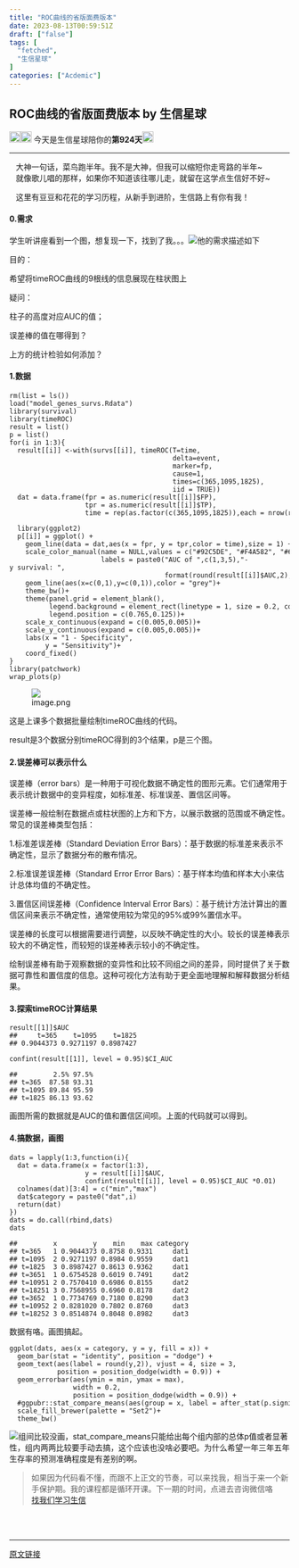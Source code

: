 ```yaml
---
title: "ROC曲线的省版面费版本"
date: 2023-08-13T00:59:51Z
draft: ["false"]
tags: [
  "fetched",
  "生信星球"
]
categories: ["Acdemic"]
---
```

ROC曲线的省版面费版本 by 生信星球
------
<div><section data-mpa-powered-by="yiban.io"><span>‍</span><img data-ratio="1" data-src="https://mmbiz.qpic.cn/mmbiz_png/8oKPbJgbBHrDic8XGmJ0b7oibVJajb0emLBHSvuibGG49ooBgtaAibE3TNJ00iaHviaMtdIKQJfCwtUfuHicDImtSfIxg/640?wx_fmt=png" data-type="png" data-w="64" width="20px" src="https://mmbiz.qpic.cn/mmbiz_png/8oKPbJgbBHrDic8XGmJ0b7oibVJajb0emLBHSvuibGG49ooBgtaAibE3TNJ00iaHviaMtdIKQJfCwtUfuHicDImtSfIxg/640?wx_fmt=png"><img data-ratio="1" data-src="https://mmbiz.qpic.cn/mmbiz_png/8oKPbJgbBHrDic8XGmJ0b7oibVJajb0emLPukRHCbicy4pNKeEv9qd7aWSfsx7roib2od3xPrRPicw3a0kbn0uQ6JmQ/640?wx_fmt=png" data-type="png" data-w="64" width="20px" src="https://mmbiz.qpic.cn/mmbiz_png/8oKPbJgbBHrDic8XGmJ0b7oibVJajb0emLPukRHCbicy4pNKeEv9qd7aWSfsx7roib2od3xPrRPicw3a0kbn0uQ6JmQ/640?wx_fmt=png"><span> 今天是生信星球陪你的<span><strong>第924天</strong></span></span><img data-ratio="1" data-src="https://mmbiz.qpic.cn/mmbiz_png/8oKPbJgbBHrDic8XGmJ0b7oibVJajb0emLBHSvuibGG49ooBgtaAibE3TNJ00iaHviaMtdIKQJfCwtUfuHicDImtSfIxg/640?wx_fmt=png" data-type="png" data-w="64" width="20px" src="https://mmbiz.qpic.cn/mmbiz_png/8oKPbJgbBHrDic8XGmJ0b7oibVJajb0emLBHSvuibGG49ooBgtaAibE3TNJ00iaHviaMtdIKQJfCwtUfuHicDImtSfIxg/640?wx_fmt=png"></section><hr><section><span><span>   </span><span>大神一句话，菜鸟跑半年。我不是大神，但我可以缩短你走弯路的半年~</span></span></section><section><span>   就像歌儿唱的那样，如果你不知道该往哪儿走，就留在这学点生信好不好~</span></section><p><span>   这里有豆豆和花花的学习历程，从新手到进阶，生信路上有你有我！</span></p><section data-tool="mdnice编辑器" data-website="https://www.mdnice.com"><h4 data-tool="mdnice编辑器"><span><span> </span></span><span><span> </span>0.需求</span><span><span> </span></span></h4><p data-tool="mdnice编辑器">学生听讲座看到一个图，想复现一下，找到了我。。。<img data-ratio="0.7691218130311614" data-src="https://mmbiz.qpic.cn/mmbiz_png/8oKPbJgbBHrAOfLovJSfqiajquvsNMrnib0p0svaLt44w8CicIZ2A84FAeCVtEicR54mPKx0E8kKAk0rXTKAicgzdOw/640?wx_fmt=png" data-type="png" data-w="706" src="https://mmbiz.qpic.cn/mmbiz_png/8oKPbJgbBHrAOfLovJSfqiajquvsNMrnib0p0svaLt44w8CicIZ2A84FAeCVtEicR54mPKx0E8kKAk0rXTKAicgzdOw/640?wx_fmt=png">他的需求描述如下</p><p data-tool="mdnice编辑器">目的：</p><p data-tool="mdnice编辑器">希望将timeROC曲线的9根线的信息展现在柱状图上</p><p data-tool="mdnice编辑器">疑问：</p><p data-tool="mdnice编辑器">柱子的高度对应AUC的值；</p><p data-tool="mdnice编辑器">误差棒的值在哪得到？</p><p data-tool="mdnice编辑器">上方的统计检验如何添加？</p><h4 data-tool="mdnice编辑器"><span><span> </span></span><span><span> </span>1.数据</span><span><span> </span></span></h4><pre data-tool="mdnice编辑器"><span></span><code>rm(list = ls())<br>load(<span>"model_genes_survs.Rdata"</span>)<br>library(survival)<br>library(timeROC)<br>result = list()<br>p = list()<br><span>for</span>(i <span>in</span> 1:3){<br>  result[[i]] &lt;-with(survs[[i]], timeROC(T=time,<br>                                         delta=event,<br>                                         marker=fp,<br>                                         cause=1,<br>                                         <span>times</span>=c(365,1095,1825),<br>                                         iid = TRUE))<br>  dat = data.frame(fpr = as.numeric(result[[i]]<span>$FP</span>),<br>                   tpr = as.numeric(result[[i]]<span>$TP</span>),<br>                   time = rep(as.factor(c(365,1095,1825)),each = nrow(result[[i]]<span>$TP</span>)))<br><br>  library(ggplot2)<br>  p[[i]] = ggplot() + <br>    geom_line(data = dat,aes(x = fpr, y = tpr,color = time),size = 1) + <br>    scale_color_manual(name = NULL,values = c(<span>"#92C5DE"</span>, <span>"#F4A582"</span>, <span>"#66C2A5"</span>),<br>                       labels = paste0(<span>"AUC of "</span>,c(1,3,5),<span>"-y survival: "</span>,<br>                                       format(round(result[[i]]<span>$AUC</span>,2),nsmall = 2)))+<br>    geom_line(aes(x=c(0,1),y=c(0,1)),color = <span>"grey"</span>)+<br>    theme_bw()+<br>    theme(panel.grid = element_blank(),<br>          legend.background = element_rect(linetype = 1, size = 0.2, colour = <span>"black"</span>),<br>          legend.position = c(0.765,0.125))+<br>    scale_x_continuous(expand = c(0.005,0.005))+<br>    scale_y_continuous(expand = c(0.005,0.005))+<br>    labs(x = <span>"1 - Specificity"</span>,<br>         y = <span>"Sensitivity"</span>)+<br>    coord_fixed()<br>}<br>library(patchwork)<br>wrap_plots(p)<br></code></pre><figure data-tool="mdnice编辑器"><img data-ratio="0.3333333333333333" data-src="https://mmbiz.qpic.cn/mmbiz_png/8oKPbJgbBHrAOfLovJSfqiajquvsNMrnibicBLFuWqaUd2LGOEiaMafickZ3WeRTGVsI6icmrPRVdjSAJgESgiaAblWIQ/640?wx_fmt=png" data-type="png" data-w="1080" src="https://mmbiz.qpic.cn/mmbiz_png/8oKPbJgbBHrAOfLovJSfqiajquvsNMrnibicBLFuWqaUd2LGOEiaMafickZ3WeRTGVsI6icmrPRVdjSAJgESgiaAblWIQ/640?wx_fmt=png"><figcaption>image.png</figcaption></figure><p data-tool="mdnice编辑器">这是上课多个数据批量绘制timeROC曲线的代码。</p><p data-tool="mdnice编辑器">result是3个数据分别timeROC得到的3个结果，p是三个图。</p><h4 data-tool="mdnice编辑器"><span><span> </span></span><span><span> </span>2.误差棒可以表示什么</span><span><span> </span></span></h4><p data-tool="mdnice编辑器">误差棒（error bars）是一种用于可视化数据不确定性的图形元素。它们通常用于表示统计数据中的变异程度，如标准差、标准误差、置信区间等。</p><p data-tool="mdnice编辑器">误差棒一般绘制在数据点或柱状图的上方和下方，以展示数据的范围或不确定性。常见的误差棒类型包括：</p><p data-tool="mdnice编辑器">1.标准差误差棒（Standard Deviation Error Bars）：基于数据的标准差来表示不确定性，显示了数据分布的散布情况。</p><p data-tool="mdnice编辑器">2.标准误差误差棒（Standard Error Error Bars）：基于样本均值和样本大小来估计总体均值的不确定性。</p><p data-tool="mdnice编辑器">3.置信区间误差棒（Confidence Interval Error Bars）：基于统计方法计算出的置信区间来表示不确定性，通常使用较为常见的95%或99%置信水平。</p><p data-tool="mdnice编辑器">误差棒的长度可以根据需要进行调整，以反映不确定性的大小。较长的误差棒表示较大的不确定性，而较短的误差棒表示较小的不确定性。</p><p data-tool="mdnice编辑器">绘制误差棒有助于观察数据的变异性和比较不同组之间的差异，同时提供了关于数据可靠性和置信度的信息。这种可视化方法有助于更全面地理解和解释数据分析结果。</p><h4 data-tool="mdnice编辑器"><span><span> </span></span><span><span> </span>3.探索timeROC计算结果</span><span><span> </span></span></h4><pre data-tool="mdnice编辑器"><span></span><code>result[[1]]<span>$AUC</span><br><span>##     t=365    t=1095    t=1825 </span><br><span>## 0.9044373 0.9271197 0.8987427</span><br><br>confint(result[[1]], level = 0.95)<span>$CI_AUC</span><br><br><span>##         2.5% 97.5%</span><br><span>## t=365  87.58 93.31</span><br><span>## t=1095 89.84 95.59</span><br><span>## t=1825 86.13 93.62</span><br></code></pre><p data-tool="mdnice编辑器">画图所需的数据就是AUC的值和置信区间呗。上面的代码就可以得到。</p><h4 data-tool="mdnice编辑器"><span><span> </span></span><span><span> </span>4.搞数据，画图</span><span><span> </span></span></h4><pre data-tool="mdnice编辑器"><span></span><code>dats = lapply(1:3,<span>function</span>(i){<br>  dat = data.frame(x = factor(1:3),<br>                   y = result[[i]]<span>$AUC</span>,<br>                   confint(result[[i]], level = 0.95)<span>$CI_AUC</span> *0.01)<br>  colnames(dat)[3:4] = c(<span>"min"</span>,<span>"max"</span>)<br>  dat<span>$category</span> = paste0(<span>"dat"</span>,i)<br>  <span>return</span>(dat)<br>})<br>dats = do.call(rbind,dats)<br>dats<br><br><span>##         x         y    min    max category</span><br><span>## t=365   1 0.9044373 0.8758 0.9331     dat1</span><br><span>## t=1095  2 0.9271197 0.8984 0.9559     dat1</span><br><span>## t=1825  3 0.8987427 0.8613 0.9362     dat1</span><br><span>## t=3651  1 0.6754528 0.6019 0.7491     dat2</span><br><span>## t=10951 2 0.7570410 0.6986 0.8155     dat2</span><br><span>## t=18251 3 0.7568955 0.6960 0.8178     dat2</span><br><span>## t=3652  1 0.7734769 0.7180 0.8290     dat3</span><br><span>## t=10952 2 0.8281020 0.7802 0.8760     dat3</span><br><span>## t=18252 3 0.8514874 0.8048 0.8982     dat3</span><br></code></pre><p data-tool="mdnice编辑器">数据有咯。画图搞起。</p><pre data-tool="mdnice编辑器"><span></span><code>ggplot(dats, aes(x = category, y = y, fill = x)) +<br>  geom_bar(<span>stat</span> = <span>"identity"</span>, position = <span>"dodge"</span>) +<br>  geom_text(aes(label = round(y,2)), vjust = 4, size = 3,<br>            position = position_dodge(width = 0.9)) +<br>  geom_errorbar(aes(ymin = min, ymax = max), <br>                width = 0.2,<br>                position = position_dodge(width = 0.9)) +<br>  <span>#ggpubr::stat_compare_means(aes(group = x, label = after_stat(p.signif)))+</span><br>  scale_fill_brewer(palette = <span>"Set2"</span>)+<br>  theme_bw()<br></code></pre><p data-tool="mdnice编辑器"><img data-ratio="0.7138888888888889" data-src="https://mmbiz.qpic.cn/mmbiz_png/8oKPbJgbBHrAOfLovJSfqiajquvsNMrnibW6MpYwKDlp2xCsEz1wlk0jz19R8cLoco59cZu9Km6YjGhb7FdAe4rg/640?wx_fmt=png" data-type="png" data-w="1080" src="https://mmbiz.qpic.cn/mmbiz_png/8oKPbJgbBHrAOfLovJSfqiajquvsNMrnibW6MpYwKDlp2xCsEz1wlk0jz19R8cLoco59cZu9Km6YjGhb7FdAe4rg/640?wx_fmt=png">组间比较没画，stat_compare_means只能给出每个组内部的总体p值或者显著性，组内两两比较要手动去搞，这个应该也没啥必要吧。为什么希望一年三年五年生存率的预测准确程度是有差别的啊。<span></span></p></section><section><figure data-tool="mdnice编辑器"><span></span></figure></section><section><figure data-tool="mdnice编辑器"><span></span></figure></section><section><figure data-tool="mdnice编辑器"></figure></section><section><blockquote><section><span>如果因为代码看不懂，而跟不上正文的节奏，可以来找我，相当于来一个新手保护期。我的</span><span>课程都是循环开课。</span><span>下一期的时间，点进去咨询微信咯</span><br></section><section><a target="_blank" href="http://mp.weixin.qq.com/s?__biz=MzU4NjU4ODQ2MQ==&amp;mid=2247493441&amp;idx=1&amp;sn=95e2cc24fda53117ae312d6644c1b221&amp;chksm=fdfbaf03ca8c2615d80969e56cf8863219c0afd2efd0dca01b907a3c815b73ef9f77d90bdb0c&amp;scene=21#wechat_redirect" textvalue="新的一年，你要不要来找我‍们学‍习生信" linktype="text" imgurl="" imgdata="null" data-itemshowtype="11" tab="innerlink" data-linktype="2">找我<span>‍</span>们学习<span>‍</span>生信</a><br></section></blockquote></section><section><section><br></section></section><section><br></section><p><mp-style-type data-value="3"></mp-style-type></p></div>  
<hr>
<a href="https://mp.weixin.qq.com/s/KcYMFBaGpmtXaAq5DPrqSw",target="_blank" rel="noopener noreferrer">原文链接</a>
